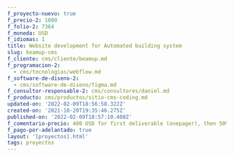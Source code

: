 ```yaml
---
f_proyecto-nuevo: true
f_precio-2: 1800
f_folio-2: 7364
f_moneda: USD
f_idiomas: 1
title: Website development for Automated building system
slug: beamup-cms
f_cliente: cms/cliente/beamup.md
f_programacion-2:
  - cms/tecnologias/webflow.md
f_software-de-diseno-2:
  - cms/software-de-diseno/figma.md
f_consultor-responsable-2: cms/consultores/daniel.md
f_producto: cms/productos/sitio-cms-coding.md
updated-on: '2022-02-09T18:56:58.322Z'
created-on: '2021-10-20T19:35:46.275Z'
published-on: '2022-02-09T18:57:10.408Z'
f_comentario-precio: 400 USD for first deliverable (onepager), then 50% (start) - 50% (end)
f_pago-por-adelantado: true
layout: '[proyectos].html'
tags: proyectos
---
```



